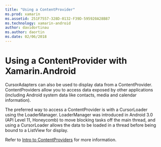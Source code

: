 ```yaml
---
title: "Using a ContentProvider"
ms.prod: xamarin
ms.assetid: 251F7557-328D-0132-F39D-595920A28B87
ms.technology: xamarin-android
author: davidortinau
ms.author: daortin
ms.date: 02/06/2018
---
```


# Using a ContentProvider with Xamarin.Android

CursorAdapters can also be used to display data from a ContentProvider.
ContentProviders allow you to access data exposed by other applications
(including Android system data like contacts, media and calendar
information).

The preferred way to access a ContentProvider is with a CursorLoader using 
the LoaderManager. LoaderManager was introduced in Android 3.0
(API Level 11, Honeycomb) to move blocking tasks off the main thread,
and using a CursorLoader allows the data to be loaded in a thread
before being bound to a ListView for display.

Refer to
[Intro to ContentProviders](~/android/platform/content-providers/index.md)
for more information.
